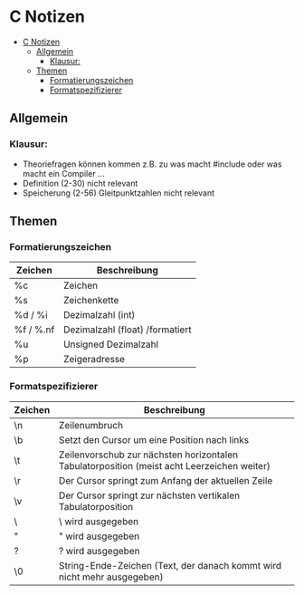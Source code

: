 # C Notizen

- [C Notizen](#c-notizen)
  - [Allgemein](#allgemein)
    - [Klausur:](#klausur)
  - [Themen](#themen)
    - [Formatierungszeichen](#formatierungszeichen)
    - [Formatspezifizierer](#formatspezifizierer)

## Allgemein

### Klausur:

- Theoriefragen können kommen z.B. zu was macht #include
  oder was macht ein Compiler ...
- Definition (2-30) nicht relevant
- Speicherung (2-56) Gleitpunktzahlen nicht relevant

## Themen

### Formatierungszeichen

| Zeichen | Beschreibung            |
|---------|-------------------------|
| %c      | Zeichen                 |
| %s      | Zeichenkette            |
| %d / %i  | Dezimalzahl (int)       |
| %f / %.nf | Dezimalzahl (float) /formatiert |
| %u      | Unsigned Dezimalzahl    |
| %p      | Zeigeradresse           |

### Formatspezifizierer 

| Zeichen | Beschreibung            |
|---------|-------------------------|
|\n | Zeilenumbruch |
|\b | Setzt den Cursor um eine Position nach links |
|\t | Zeilenvorschub zur nächsten horizontalen Tabulatorposition (meist acht Leerzeichen weiter) |
|\r | Der Cursor springt zum Anfang der aktuellen Zeile |
|\v | Der Cursor springt zur nächsten vertikalen Tabulatorposition |
|\\ | \ wird ausgegeben |
|\" | " wird ausgegeben |
|\? | ? wird ausgegeben |
|\0 | String-Ende-Zeichen (Text, der danach kommt wird nicht mehr ausgegeben) | 
